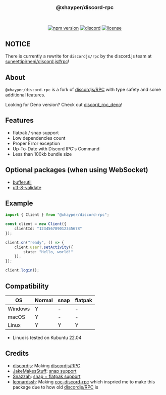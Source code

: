 <!-- markdownlint-disable -->
<div align="center">
    <br />
    <h3>@xhayper/discord-rpc</h3>
    <br />
    <p>
        <a href="https://www.npmjs.com/package/@xhayper/discord-rpc" target="_blank"><img src="https://img.shields.io/npm/v/@xhayper/discord-rpc.svg" alt="npm version"/></a>
        <a href="https://discord.com/invite/xTAR8nUs2g" target="_blank"><img src="https://img.shields.io/discord/965168309731487805.svg" alt="discord"/></a>
        <a href="https://github.com/xhayper/discord-rpc/blob/main/LICENSE" target="_blank"><img src="https://img.shields.io/github/license/xhayper/discord-rpc.svg" alt="license"/></a>
    </p>
</div>
<!-- markdownlint-enable -->

## NOTICE

There is currently a rewrite for `discordjs/rpc` by the discord.js team at [suneettipirneni/discord.js#rpc](https://github.com/suneettipirneni/discord.js/tree/feat/rpc)!

## About

`@xhayper/discord-rpc` is a fork of [discordjs/RPC](https://github.com/discordjs/RPC) with type safety and some additional features.

Looking for Deno version? Check out [discord_rpc_deno](https://github.com/xhayper/discord-rpc-deno)!

## Features

- flatpak / snap support
- Low dependencies count
- Proper Error exception
- Up-To-Date with Discord IPC's Command
- Less than 100kb bundle size

## Optional packages (when using WebSocket)

- [bufferutil](https://www.npmjs.com/package/bufferutil)
- [utf-8-validate](https://www.npmjs.com/package/utf-8-validate)

## Example

```ts
import { Client } from "@xhayper/discord-rpc";

const client = new Client({
    clientId: "123456789012345678"
});

client.on("ready", () => {
    client.user?.setActivity({
        state: "Hello, world!"
    });
});

client.login();
```

## Compatibility

| OS      | Normal | snap | flatpak |
| ------- | ------ | ---- | ------- |
| Windows | Y      | -    | -       |
| macOS   | Y      | -    | -       |
| Linux   | Y      | Y    | Y       |

- Linux is tested on Kubuntu 22.04
## Credits

- [discordjs](https://github.com/discordjs): Making [discordjs/RPC](https://github.com/discordjs/RPC)
- [JakeMakesStuff](https://github.com/JakeMakesStuff): [snap support](https://github.com/discordjs/RPC/pull/152)
- [Snazzah](https://github.com/Snazzah): [snap + flatpak support](https://github.com/Snazzah/SublimeDiscordRP/blob/c13e60cdbc5de8147881bb232f2339722c2b46b4/discord_ipc/__init__.py#L208)
- [leonardssh](https://github.com/leonardssh): Making [coc-discord-rpc](https://github.com/leonardssh/coc-discord-rpc) which inspried me to make this package due to how old [discordjs/RPC](https://github.com/discordjs/RPC) is
